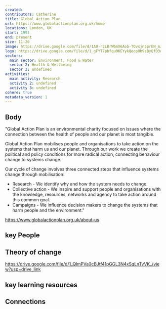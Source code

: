 ```yaml
---
created:
contributors: Catherine
title: Global Action Plan
url: https://www.globalactionplan.org.uk/home
locations: London, UK
start: 1993
end: present
size: 11-20
image: https://drive.google.com/file/d/1A0-r2LBrW6mX6Aob-TOvxjn5prEN_nJU/view?usp=drive_link
logo: https://drive.google.com/file/d/1_gFYT7pbfqu9KEYykQeop0b9zByQfD3q/view?usp=drive_link
sectors:
  main sector: Environment, Food & Water
  sector 2: Health & Wellbeing
  sector 3: undefined
activities: 
  main activity: Research
  activity 2: undefined
  activity 3: undefined
cohere: true
metadata_version: 1
---
```



## Body

"Global Action Plan is an environmental charity focused on issues where the connection between the health of people and our planet is most tangible.

Global Action Plan mobilises people and organisations to take action on the systems that harm us and our planet. Through our work we create the political and policy conditions for more radical action, connecting behaviour change to systems change. 

Our cycle of change involves three connected steps that influence systems change through mobilisation:

- Research - We identify why and how the system needs to change.
- Collective action - We inspire and support people and organisations with the knowledge, resources, networks and agency to take action around this common goal.
- Campaigns - We influence decision makers to change the systems that harm people and the environment."

https://www.globalactionplan.org.uk/about-us 

## key People



## Theory of change

https://drive.google.com/file/d/1_QlmPVa0cBJtf41pGGL3N4xSqLnTvVK_/view?usp=drive_link

## key learning resources



## Connections



